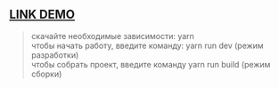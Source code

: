  [LINK DEMO](https://maxstetsenko.github.io/Project-test1921/dist/)
---
>скачайте необходимые зависимости: yarn <br />
>чтобы начать работу, введите команду: yarn run dev (режим разработки) <br />
>чтобы собрать проект, введите команду yarn run build (режим сборки) <br />
